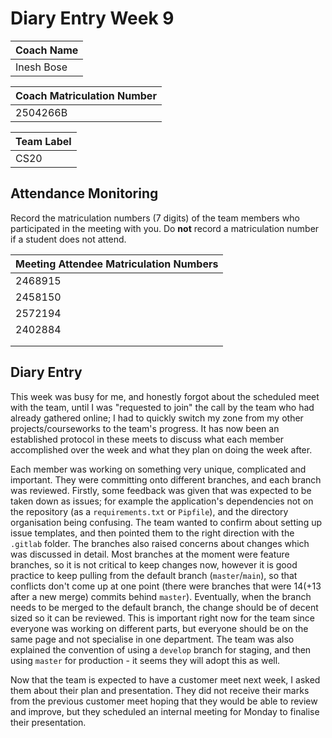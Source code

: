 # Diary Entry Week 9

| Coach Name |
| ---------- |
| Inesh Bose |

| Coach Matriculation Number |
| -------------------------- |
| 2504266B                   |

| Team Label |
| ---------- |
| CS20       |

## Attendance Monitoring

Record the matriculation numbers (7 digits) of the team members who participated in the meeting with you.  Do **not** record a matriculation number if a student does not attend.

| Meeting Attendee Matriculation Numbers |
| -------------------------------------- |
| 2468915                                |
| 2458150                                |
| 2572194                                |
| 2402884                                |
|                                        |
|                                        |

## Diary Entry

<!-- Diary entries are marked on a pass/fail basis and are intended to help you build evidence for designing your PIA. If you make a reasonable attempt at the diary each week then you will receive the full mark for the diary. Use the diary to record your observations about the Level 3 Team Projects. Each diary entry should describe issues that you were asked to help with during the laboratory by your project team and the advice you gave to resolve the problem. Consider how the evidence from the diary entry might inform the design of your PIA, as well as any recommendations for changing the delivery of the course in light of the issue raised. -->

This week was busy for me, and honestly forgot about the scheduled meet with the team, until I was "requested to join" the call by the team who had already gathered online; I had to quickly switch my zone from my other projects/courseworks to the team's progress. It has now been an established protocol in these meets to discuss what each member accomplished over the week and what they plan on doing the week after.

Each member was working on something very unique, complicated and important. They were committing onto different branches, and each branch was reviewed. Firstly, some feedback was given that was expected to be taken down as issues; for example the application's dependencies not on the repository (as a `requirements.txt` or `Pipfile`), and the directory organisation being confusing. The team wanted to confirm about setting up issue templates, and then pointed them to the right direction with the `.gitlab` folder. The branches also raised concerns about changes which was discussed in detail. Most branches at the moment were feature branches, so it is not critical to keep changes now, however it is good practice to keep pulling from the default branch (`master`/`main`), so that conflicts don't come up at one point (there were branches that were 14(+13 after a new merge) commits behind `master`). Eventually, when the branch needs to be merged to the default branch, the change should be of decent sized so it can be reviewed. This is important right now for the team since everyone was working on different parts, but everyone should be on the same page and not specialise in one department. The team was also explained the convention of using a `develop` branch for staging, and then using `master` for production - it seems they will adopt this as well.

Now that the team is expected to have a customer meet next week, I asked them about their plan and presentation. They did not receive their marks from the previous customer meet hoping that they would be able to review and improve, but they scheduled an internal meeting for Monday to finalise their presentation.
